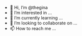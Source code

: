 - 👋 Hi, I’m @thegina
- 👀 I’m interested in ...
- 🌱 I’m currently learning ...
- 💞️ I’m looking to collaborate on ...
- 📫 How to reach me ...

<!---
thegina/thegina is a ✨ special ✨ repository because its `README.md` (this file) appears on your GitHub profile.
You can click the Preview link to take a look at your changes.
--->
